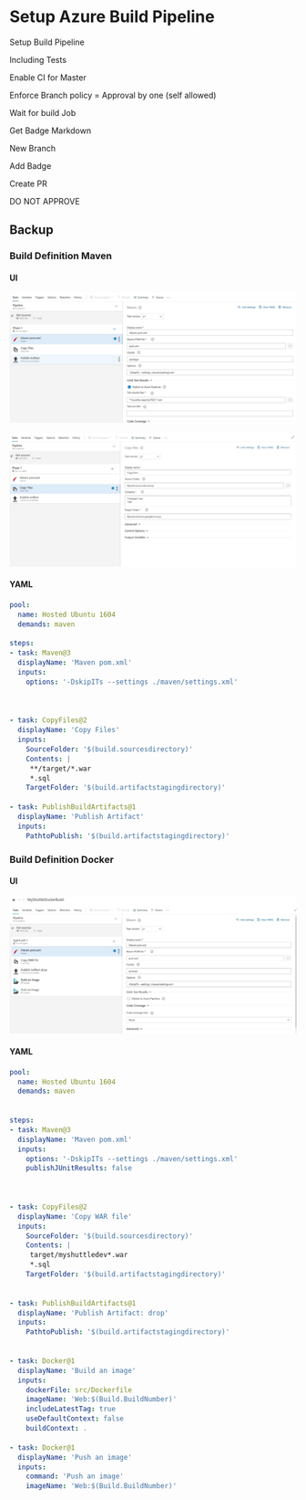 # Setup Azure Build Pipeline

Setup Build Pipeline

Including Tests

Enable CI for Master

Enforce Branch policy = Approval by one (self allowed)

Wait for build Job

Get Badge Markdown

New Branch 

Add Badge

Create PR

DO NOT APPROVE

## Backup

### Build Definition Maven

#### UI

![Picture of UI](../static/MavenBuild.jpg)

![Picture of Copy Files](../static/BuildCopyFiles.jpg)

#### YAML

```yaml
pool:
  name: Hosted Ubuntu 1604
  demands: maven

steps:
- task: Maven@3
  displayName: 'Maven pom.xml'
  inputs:
    options: '-DskipITs --settings ./maven/settings.xml'



- task: CopyFiles@2
  displayName: 'Copy Files'
  inputs:
    SourceFolder: '$(build.sourcesdirectory)'
    Contents: |
     **/target/*.war
     *.sql
    TargetFolder: '$(build.artifactstagingdirectory)'

- task: PublishBuildArtifacts@1
  displayName: 'Publish Artifact'
  inputs:
    PathtoPublish: '$(build.artifactstagingdirectory)'
```

### Build Definition Docker

#### UI

![Picture of UI](../static/DockerBuild.jpg)

#### YAML

```yaml
pool:
  name: Hosted Ubuntu 1604
  demands: maven


steps:
- task: Maven@3
  displayName: 'Maven pom.xml'
  inputs:
    options: '-DskipITs --settings ./maven/settings.xml'
    publishJUnitResults: false



- task: CopyFiles@2
  displayName: 'Copy WAR file'
  inputs:
    SourceFolder: '$(build.sourcesdirectory)'
    Contents: |
     target/myshuttledev*.war
     *.sql
    TargetFolder: '$(build.artifactstagingdirectory)'


- task: PublishBuildArtifacts@1
  displayName: 'Publish Artifact: drop'
  inputs:
    PathtoPublish: '$(build.artifactstagingdirectory)'


- task: Docker@1
  displayName: 'Build an image'
  inputs:
    dockerFile: src/Dockerfile
    imageName: 'Web:$(Build.BuildNumber)'
    includeLatestTag: true
    useDefaultContext: false
    buildContext: .

- task: Docker@1
  displayName: 'Push an image'
  inputs:
    command: 'Push an image'
    imageName: 'Web:$(Build.BuildNumber)'
```
